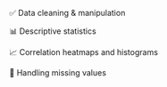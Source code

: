 ✅ Data cleaning & manipulation

📊 Descriptive statistics

📈 Correlation heatmaps and histograms

🧹 Handling missing values